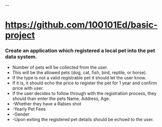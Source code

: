 --
# https://github.com/100101Ed/basic-project
### Create an application which registered a local pet into the pet data system. 
* Number of pets will be collected from the user.
* This will be the allowed pets (dog, cat, fish, bird, reptile, or horse). 
* If the type is not a valid registrable pet it should let the user know. 
* If it is, it should echo the price to register the pet for 1 year and confirm price with user.
* If the user decides to follow through with the registration process, they should than enter the pets Name, Address, Age.
* -Whether they have a Rabies shot
* -Yearly Pet Fees
* -Gender 
* -Upon exiting the registered pet details should be echoed to the user. 
